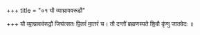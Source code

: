+++
title = "०१ यौ व्याघ्राववरूढौ"

+++
यौ व्या॒घ्रावव॑रूढौ॒ जिघ॑त्सतः पि॒तरं॑ मा॒तरं॑ च। तौ दन्तौ॑ ब्रह्मणस्पते शि॒वौ कृ॑णु जातवेदः ॥